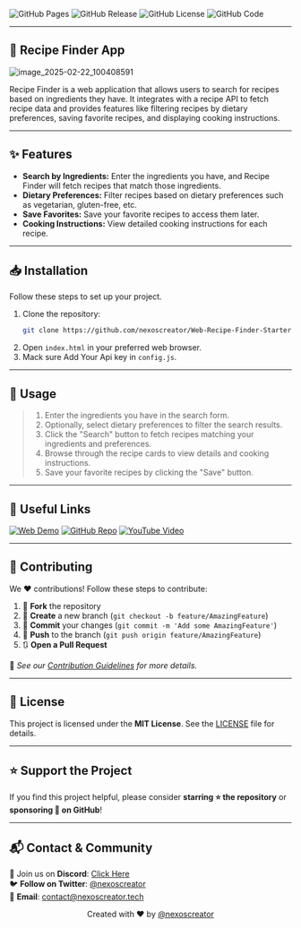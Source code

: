 ![GitHub Pages](https://img.shields.io/github/deployments/nexoscreator/Web-Recipe-Finder-Starter/github-pages.svg?style=flat-square&color=cyan)
![GitHub Release](https://img.shields.io/github/v/release/nexoscreator/Web-Recipe-Finder-Starter.svg?style=flat-square&color=cyan)
![GitHub License](https://img.shields.io/github/license/nexoscreator/Web-Recipe-Finder-Starter.svg?style=flat-square&color=cyan)
![GitHub Code](https://img.shields.io/github/languages/code-size/nexoscreator/Web-Recipe-Finder-Starter.svg?style=flat-square&color=cyan)

---

## 🚀 Recipe Finder App

![image_2025-02-22_100408591](https://github.com/user-attachments/assets/29d615ff-9440-49ee-83ad-dff7c632a5df)

Recipe Finder is a web application that allows users to search for recipes based on ingredients they have. It integrates with a recipe API to fetch recipe data and provides features like filtering recipes by dietary preferences, saving favorite recipes, and displaying cooking instructions.

---

## ✨ Features
- **Search by Ingredients:** Enter the ingredients you have, and Recipe Finder will fetch recipes that match those ingredients.
- **Dietary Preferences:** Filter recipes based on dietary preferences such as vegetarian, gluten-free, etc.
- **Save Favorites:** Save your favorite recipes to access them later.
- **Cooking Instructions:** View detailed cooking instructions for each recipe.

---

## 📥 Installation

Follow these steps to set up your project.

1. Clone the repository:
   ```bash
   git clone https://github.com/nexoscreator/Web-Recipe-Finder-Starter.git
   ```
2. Open `index.html` in your preferred web browser.
3. Mack sure Add Your Api key in `config.js`.

---

## 🎯 Usage
> 1. Enter the ingredients you have in the search form.
> 2. Optionally, select dietary preferences to filter the search results.
> 3. Click the "Search" button to fetch recipes matching your ingredients and preferences.
> 4. Browse through the recipe cards to view details and cooking instructions.
> 5. Save your favorite recipes by clicking the "Save" button.

---

## 🔗 Useful Links
[![Web Demo](https://img.shields.io/badge/Web-Demo-blue?style=for-the-badge&logo=google-chrome)](https://noscreator.github.io/Recipe-Finder-App)
[![GitHub Repo](https://img.shields.io/badge/GitHub-Repo-green?style=for-the-badge&logo=github)](https://github.com/nexoscreator/Web-Recipe-Finder-Starter)
[![YouTube Video](https://img.shields.io/badge/YouTube-Video-red?style=for-the-badge&logo=youtube)](https://youtu.be/rMnDe0iEGRs?si=B2viVesOhHYusbBG)

---

## 🤝 Contributing

We ❤️ contributions! Follow these steps to contribute:

1. 🍴 **Fork** the repository
2. 🌿 **Create** a new branch (`git checkout -b feature/AmazingFeature`)
3. 💾 **Commit** your changes (`git commit -m 'Add some AmazingFeature'`)
4. 🚀 **Push** to the branch (`git push origin feature/AmazingFeature`)
5. 🔃 **Open a Pull Request**

📖 _See our [Contribution Guidelines](CONTRIBUTING.md) for more details._

---

## 📄 License

This project is licensed under the **MIT License**. See the [LICENSE](LICENSE) file for details.

---

## ⭐ Support the Project

If you find this project helpful, please consider **starring ⭐ the repository** or **sponsoring 💖 on GitHub**!

---

## 📬 **Contact & Community**

💬 Join us on **Discord**: [Click Here](https://discord.gg/H7pVc9aUK2)  
🐦 **Follow on Twitter**: [@nexoscreator](https://twitter.com/nexoscreator)  
📧 **Email**: [contact@nexoscreator.tech](mailto:contact@nexoscreator.tech)

<p align="center">
  Created with ❤️ by <a href="https://github.com/nexoscreator">@nexoscreator</a>
</p>